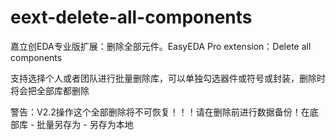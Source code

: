 # eext-delete-all-components
嘉立创EDA专业版扩展：删除全部元件。EasyEDA Pro extension：Delete all components

支持选择个人或者团队进行批量删除库，可以单独勾选器件或符号或封装，删除时将会把全部库都删除

警告：V2.2操作这个全部删除将不可恢复！！！请在删除前进行数据备份！在底部库 - 批量另存为 - 另存为本地

